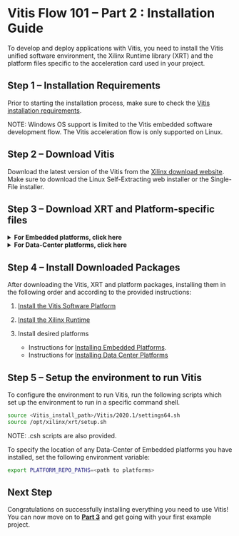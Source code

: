 # Vitis Flow 101 – Part 2 : Installation Guide

To develop and deploy applications with Vitis, you need to install the Vitis unified software environment, the Xilinx Runtime library (XRT) and the platform files specific to the acceleration card used in your project.



## Step 1 – Installation Requirements

Prior to starting the installation process, make sure to check the [Vitis installation requirements](https://www.xilinx.com/html_docs/xilinx2020_1/vitis_doc/aqm1532064088764.html).

NOTE: Windows OS support is limited to the Vitis embedded software development flow. The Vitis acceleration flow is only supported on Linux.



## Step 2 – Download Vitis

Download the latest version of the Vitis from the [Xilinx download website](https://www.xilinx.com/support/download/index.html/content/xilinx/en/downloadNav/vitis.html). Make sure to download the Linux Self-Extracting web installer or the Single-File installer.



## Step 3 – Download XRT and Platform-specific files

<details>

<summary><b>For Embedded platforms, click here</b></summary>

Xilinx provides base platforms for the ZCU102 and ZCU104 cards. Before installing a platform, you need to download the following packages:

* XRT

* Base platform

* Common image

The packages required for each platform can be found on the corresponding download pages:

* [ZCU102](https://www.xilinx.com/support/download/index.html/content/xilinx/en/downloadNav/embedded-platforms.html)

* [ZCU104](https://www.xilinx.com/support/download/index.html/content/xilinx/en/downloadNav/embedded-platforms.html)

</details>

<details>

<summary><b>For Data-Center platforms, click here</b></summary>

Xilinx provides base platforms for the Alveo U200, U250, U50 and U280 data-center acceleration cards. Before installing a platform, you need to download the following packages:

* Xilinx Runtime (XRT)

* Deployment Target Platform

* Development Target Platform

The packages required for each platform can be found on the corresponding download pages:

* [U200](https://www.xilinx.com/products/boards-and-kits/alveo/u200.html#gettingStarted)

* [U250](https://www.xilinx.com/products/boards-and-kits/alveo/u250.html#gettingStarted)

* [U50](https://www.xilinx.com/products/boards-and-kits/alveo/u50.html#gettingStarted)

* [U280](https://www.xilinx.com/products/boards-and-kits/alveo/u280.html#gettingStarted)

</details>

## Step 4 – Install Downloaded Packages

After downloading the Vitis, XRT and platform packages, installing them in the following order and according to the provided instructions:

1. [Install the Vitis Software Platform](https://www.xilinx.com/html_docs/xilinx2020_1/vitis_doc/juk1557377661419.html)

2. [Install the Xilinx Runtime](https://www.xilinx.com/html_docs/xilinx2020_1/vitis_doc/pjr1542153622642.html)

3. Install desired platforms
    * Instructions for [Installing Embedded Platforms](https://www.xilinx.com/html_docs/xilinx2020_1/vitis_doc/rvu1542160683426.html).
    * Instructions for [Installing Data Center Platforms](https://www.xilinx.com/html_docs/xilinx2020_1/vitis_doc/lop1542162543761.html)



## Step 5 – Setup the environment to run Vitis

To configure the environment to run Vitis, run the following scripts which set up the environment to run in a specific command shell.

```bash
source <Vitis_install_path>/Vitis/2020.1/settings64.sh
source /opt/xilinx/xrt/setup.sh
```

NOTE: .csh scripts are also provided.

To specify the location of any Data-Center of Embedded platforms you have installed, set the following environment variable:

```bash
export PLATFORM_REPO_PATHS=<path to platforms>
```

 

## Next Step

Congratulations on successfully installing everything you need to use Vitis! You can now move on to [**Part 3**](./Part3.md) and get going with your first example project.